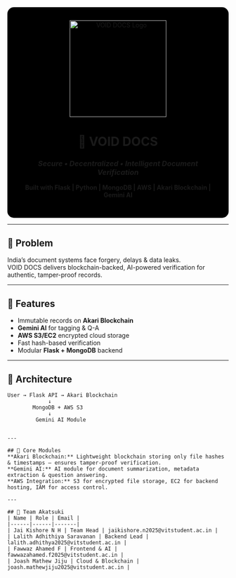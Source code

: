<div align="center" style="background:#000; padding:30px; border-radius:15px;">
  <img src="LOGO_URL_HERE" alt="VOID DOCS Logo" width="220"/>

  # 🚀 VOID DOCS  
  ### *Secure • Decentralized • Intelligent Document Verification*
  **Built with Flask | Python | MongoDB | AWS | Akari Blockchain | Gemini AI**
</div>

---

## 🔴 Problem
India’s document systems face forgery, delays & data leaks.  
VOID DOCS delivers blockchain-backed, AI-powered verification for authentic, tamper-proof records.

---

## 🔴 Features
- Immutable records on **Akari Blockchain**  
- **Gemini AI** for tagging & Q-A  
- **AWS S3/EC2** encrypted cloud storage  
- Fast hash-based verification  
- Modular **Flask + MongoDB** backend  

---

## 🔴 Architecture
```text
User → Flask API → Akari Blockchain
             ↓
        MongoDB + AWS S3
             ↓
         Gemini AI Module


---

## 🔴 Core Modules  
**Akari Blockchain:** Lightweight blockchain storing only file hashes & timestamps — ensures tamper-proof verification.  
**Gemini AI:** AI module for document summarization, metadata extraction & question answering.  
**AWS Integration:** S3 for encrypted file storage, EC2 for backend hosting, IAM for access control.  

---

## 🔴 Team Akatsuki  
| Name | Role | Email |
|------|------|-------|
| Jai Kishore N H | Team Head | jaikishore.n2025@vitstudent.ac.in |
| Lalith Adhithiya Saravanan | Backend Lead | lalith.adhithya2025@vitstudent.ac.in |
| Fawwaz Ahamed F | Frontend & AI | fawwazahamed.f2025@vitstudent.ac.in |
| Joash Mathew Jiju | Cloud & Blockchain | joash.mathewjiju2025@vitstudent.ac.in |
